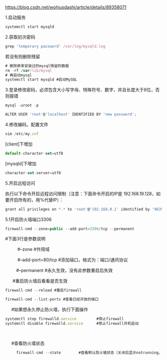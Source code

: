 https://blog.csdn.net/wohiusdashi/article/details/89358071



1.启动服务

```javascript
systemctl start mysqld
```



2.获取初次密码

```javascript
grep 'temporary password' /var/log/mysqld.log
```

若没有则删除残留

```javascript
# 删除原来安装过的mysql残留的数据
rm -rf /var/lib/mysql
# 再启动mysql
systemctl start mysqld #启动MySQL
```



3.登录修改密码，必须包含大小写字母、特殊符号、数字，并且长度大于8位，否则报错

```javascript
mysql -uroot -p
```



```javascript
ALTER USER 'root'@'localhost' IDENTIFIED BY 'new password';
```



4.修改编码，配置文件

```javascript
vim /etc/my.cnf
```

[client]下增加

```javascript
default-character-set=utf8
```

[mysqld]下增加

```javascript
character-set-server=utf8
```



5.开启远程访问

执行以下命令开启远程访问限制（注意：下面命令开启的IP是 192.168.19.128，如要开启所有的，用%代替IP）：



```javascript
grant all privileges on *.* to 'root'@'192.168.0.1' identified by '963999@lzbQQ' with grant option;
```

5.1开启防火墙端口3306

```javascript
firewall-cmd --zone=public --add-port=3306/tcp --permanent
```

 #下面3行是参数说明 



          #–zone #作用域   



          #–add-port=80/tcp #添加端口，格式为：端口/通讯协议   



         #–permanent #永久生效，没有此参数重启后失效



      #重启防火墙后看看是否生效



```javascript
firewall-cmd --reload #重启firewall
```



```javascript
firewall-cmd --list-ports #查看已经开放的端口
```



     #如果想永久停止防火墙，执行下面操作

```javascript
systemctl stop firewalld.service         #停止firewall
systemctl disable firewalld.service      #禁止firewall开机启动
```

 

     #查看防火墙状态

```javascript
     firewall-cmd --state        #查看默认防火墙状态（关闭后显示notrunning，开启后显示running）
```

